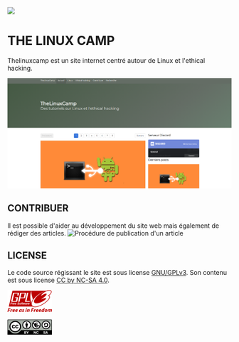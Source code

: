 ![](https://img.shields.io/github/repo-size/thelinuxcamp/thelinuxcamp.github.io)

# THE LINUX CAMP

Thelinuxcamp est un site internet centré autour de Linux et l'ethical hacking.

![](https://github.com/thelinuxcamp/thelinuxcamp.github.io/blob/master/assets/Capture.PNG)  

## CONTRIBUER

Il est possible d'aider au développement du site web mais également de rédiger des articles. ![Procédure de publication d'un article](https://github.com/thelinuxcamp/thelinuxcamp.github.io/wiki/Contribuer)

## LICENSE

Le code source régissant le site est sous license [GNU/GPLv3](/LICENSE_2). Son contenu est sous license [CC by NC-SA 4.0](/LICENSE).

![GPLv3](/assets/logo_gplv3.png) 

![cc.by-nc-sa](/assets/by-nc-sa.eu.png)
